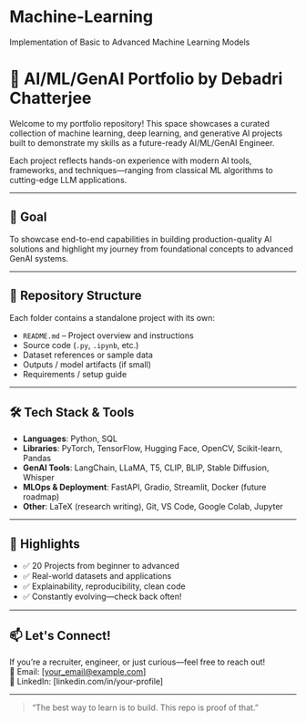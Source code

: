 # Machine-Learning
Implementation of Basic to Advanced Machine Learning Models

# 🚀 AI/ML/GenAI Portfolio by Debadri Chatterjee

Welcome to my portfolio repository! This space showcases a curated collection of machine learning, deep learning, and generative AI projects built to demonstrate my skills as a future-ready AI/ML/GenAI Engineer.

Each project reflects hands-on experience with modern AI tools, frameworks, and techniques—ranging from classical ML algorithms to cutting-edge LLM applications.

---

## 🎯 Goal

To showcase end-to-end capabilities in building production-quality AI solutions and highlight my journey from foundational concepts to advanced GenAI systems.

---

## 📁 Repository Structure

Each folder contains a standalone project with its own:
- `README.md` – Project overview and instructions
- Source code (`.py`, `.ipynb`, etc.)
- Dataset references or sample data
- Outputs / model artifacts (if small)
- Requirements / setup guide

---

## 🛠️ Tech Stack & Tools

- **Languages**: Python, SQL
- **Libraries**: PyTorch, TensorFlow, Hugging Face, OpenCV, Scikit-learn, Pandas
- **GenAI Tools**: LangChain, LLaMA, T5, CLIP, BLIP, Stable Diffusion, Whisper
- **MLOps & Deployment**: FastAPI, Gradio, Streamlit, Docker (future roadmap)
- **Other**: LaTeX (research writing), Git, VS Code, Google Colab, Jupyter

---

## 🌟 Highlights

- ✅ 20 Projects from beginner to advanced
- ✅ Real-world datasets and applications
- ✅ Explainability, reproducibility, clean code
- ✅ Constantly evolving—check back often!

---

## 📫 Let's Connect!

If you’re a recruiter, engineer, or just curious—feel free to reach out!  
📧 Email: [your_email@example.com]  
💼 LinkedIn: [linkedin.com/in/your-profile]  

---

> “The best way to learn is to build. This repo is proof of that.”


